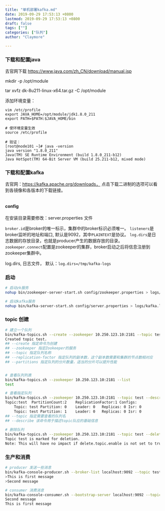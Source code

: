 ```yaml
---
title: "单机部署kafka.md"
date: 2019-09-29 17:53:13 +0800
lastmod: 2019-09-29 17:53:13 +0800
draft: false
tags: [""]
categories: ["队列"]
author: "Claymore"

---
```

### 下载和配置java

去官网下载 https://www.java.com/zh_CN/download/manual.jsp

mkdir -p /opt/module

tar xvfz dk-8u211-linux-x64.tar.gz -C /opt/module



添加环境变量：

```shell
vim /etc/profile
export JAVA_HOME=/opt/module/jdk1.8.0_211
export PATH=$PATH:$JAVA_HOME/bin

# 使环境变量生效
source /etc/profile

# 验证：
[root@node101 ~]# java -version
java version "1.8.0_211"
Java(TM) SE Runtime Environment (build 1.8.0_211-b12)
Java HotSpot(TM) 64-Bit Server VM (build 25.211-b12, mixed mode)
```

   

### 下载和配置kafka

去官网：https://kafka.apache.org/downloads， 点击下载二进制的选项可以看到各镜像和各版本的下载链接。

```

```





#### config

在安装目录需要修改：server.properties 文件

`broker.id`是broker的唯一标示，集群中的broker标识必须唯一。
`listeners`是broker监听的地址和端口, 默认是9092，其中`PLAINTEXT`是协议。
`log.dirs`是日志数据的存放目录，也就是producer产生的数据存放的目录。
`zookeeper.connect`配置是zookeeper的集群，broker启动之后将信息注册到zookeeper集群中。

log.dirs, 日志文件， 默认：`log.dirs=/tmp/kafka-logs`





### 启动

```sh
# 启动zk服务
nohup bin/zookeeper-server-start.sh config/zookeeper.properties > logs/zookeeper.log &

# 启动kafka服务
nohup bin/kafka-server-start.sh config/server.properties > logs/kafka.log 
```



### topic 创建

```sh
# 建立一个队列
bin/kafka-topics.sh --create --zookeeper 10.250.123.10:2181 --topic test --replication-factor 1 --partitions 2
Created topic test.
## --create 指定命令为创建
## --zookeeper 指定Zookeeper的服务
## --topic 指定队列名称
## --replication-factor 指定队列的副本数，这个副本数需要和集群的节点数相对应
## --partitions 指定队列的分片数量，适当的分片可以提升性能


# 查看队列列表
bin/kafka-topics.sh --zookeeper 10.250.123.10:2181 --list
test

# 查看指定队列
bin/kafka-topics.sh --zookeeper 10.250.123.10:2181 --topic test --describe
Topic:test	PartitionCount:2	ReplicationFactor:1	Configs:
	Topic: test	Partition: 0	Leader: 0	Replicas: 0	Isr: 0
	Topic: test	Partition: 1	Leader: 0	Replicas: 0	Isr: 0
## --topic 指定需要查看的队列名
## --describe 该命令用于描述topic队应的基础信息
	
# 删除队列
bin/kafka-topics.sh --zookeeper 10.250.123.10:2181 --topic test --delete
Topic test is marked for deletion.
Note: This will have no impact if delete.topic.enable is not set to true.
```



### 生产和消费

```sh
# producer 发送一些消息
bin/kafka-console-producer.sh --broker-list localhost:9092 --topic test
>This is first message
>Second message

# consumer 消费消息
bin/kafka-console-consumer.sh --bootstrap-server localhost:9092 --topic test --from-beginning
Second message
This is first message

```

